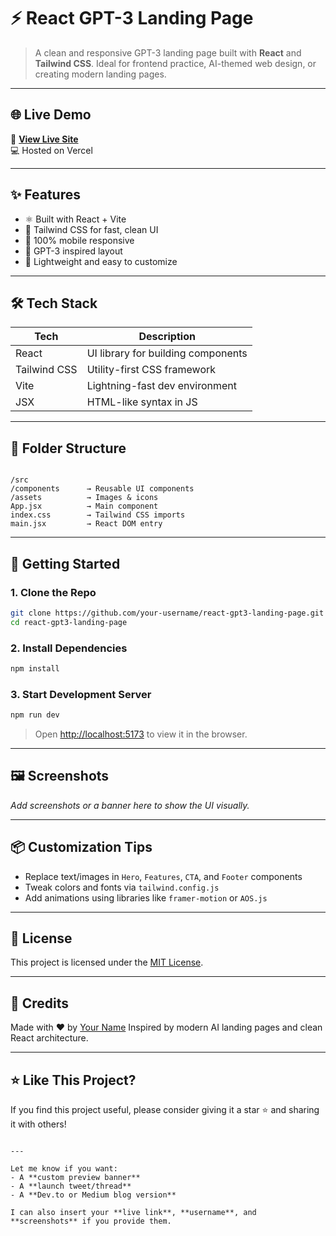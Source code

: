 
# ⚡ React GPT-3 Landing Page

> A clean and responsive GPT-3 landing page built with **React** and **Tailwind CSS**. Ideal for frontend practice, AI-themed web design, or creating modern landing pages.

---

## 🌐 Live Demo

🚀 **[View Live Site](https://your-live-site.vercel.app)**  
💻 Hosted on Vercel

---

## ✨ Features

- ⚛️ Built with React + Vite
- 💨 Tailwind CSS for fast, clean UI
- 📱 100% mobile responsive
- 🧠 GPT-3 inspired layout
- 🔧 Lightweight and easy to customize

---

## 🛠️ Tech Stack

| Tech         | Description                    |
|--------------|--------------------------------|
| React        | UI library for building components |
| Tailwind CSS | Utility-first CSS framework     |
| Vite         | Lightning-fast dev environment  |
| JSX          | HTML-like syntax in JS          |

---

## 📁 Folder Structure

```

/src
/components      → Reusable UI components
/assets          → Images & icons
App.jsx          → Main component
index.css        → Tailwind CSS imports
main.jsx         → React DOM entry

````

---

## 🚀 Getting Started

### 1. Clone the Repo

```bash
git clone https://github.com/your-username/react-gpt3-landing-page.git
cd react-gpt3-landing-page
````

### 2. Install Dependencies

```bash
npm install
```

### 3. Start Development Server

```bash
npm run dev
```

> Open [http://localhost:5173](http://localhost:5173) to view it in the browser.

---

## 🖼️ Screenshots

*Add screenshots or a banner here to show the UI visually.*

---

## 📦 Customization Tips

* Replace text/images in `Hero`, `Features`, `CTA`, and `Footer` components
* Tweak colors and fonts via `tailwind.config.js`
* Add animations using libraries like `framer-motion` or `AOS.js`

---

## 📜 License

This project is licensed under the [MIT License](LICENSE).

---

## 🙌 Credits

Made with ❤️ by [Your Name](https://github.com/your-username)
Inspired by modern AI landing pages and clean React architecture.

---

## ⭐ Like This Project?

If you find this project useful, please consider giving it a star ⭐ and sharing it with others!

```

---

Let me know if you want:
- A **custom preview banner**
- A **launch tweet/thread**
- A **Dev.to or Medium blog version**

I can also insert your **live link**, **username**, and **screenshots** if you provide them.
```
